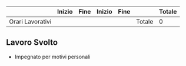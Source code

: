 
|                  | Inizio | Fine | Inizio | Fine |        | Totale |
| ---------------- | ------ | ---- | ------ | ---- | ------ | ------ |
| Orari Lavorativi |        |      |        |      | Totale | 0      |
## Lavoro Svolto

- Impegnato per motivi personali